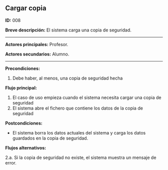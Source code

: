 ## Cargar copia

**ID:** 008

**Breve descripción:** El sistema carga una copia de seguridad.
 
---

**Actores principales:** Profesor. 

**Actores secundarios:** Alumno. 

---
**Precondiciones:**

 1. Debe haber, al menos, una copia de seguridad hecha


**Flujo principal:**

 1. El caso de uso empieza cuando el sistema necesita cargar una copia de seguridad
 2. El sistema abre el fichero que contiene los datos de la copia de seguridad

**Postcondiciones:**

 * El sistema borra los datos actuales del sistema y carga los datos guardados en la copia de seguridad. 

**Flujos alternativos:**

 2.a. Si la copia de seguridad no existe, el sistema muestra un mensaje de error.

